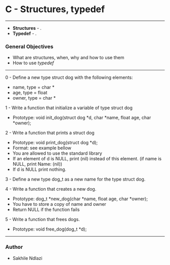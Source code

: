 # C - Structures, typedef # 
------
* **Structures** *- .*
* **Typedef** *- .*

### General Objectives ###
 * What are structures, when, why and how to use them 
 * How to use *typedef*

------

0 - Define a new type struct dog with the following elements:
 * name, type = char *
 * age, type = float
 * owner, type = char *

1 - Write a function that initialize a variable of type struct dog
 * Prototype: void init_dog(struct dog *d, char *name, float age, char *owner);

2 - Write a function that prints a struct dog
 * Prototype: void print_dog(struct dog *d);
 * Format: see example bellow
 * You are allowed to use the standard library
 * If an element of d is NULL, print (nil) instead of this element. (if name is NULL, print Name: (nil))
 * If d is NULL print nothing.

3 - Define a new type dog_t as a new name for the type struct dog.

4 - Write a function that creates a new dog.
 * Prototype: dog_t *new_dog(char *name, float age, char *owner);
 * You have to store a copy of name and owner
 * Return NULL if the function fails

5 - Write a function that frees dogs.
 * Prototype: void free_dog(dog_t *d);

------
### Author ###
* Sakhile Ndlazi
